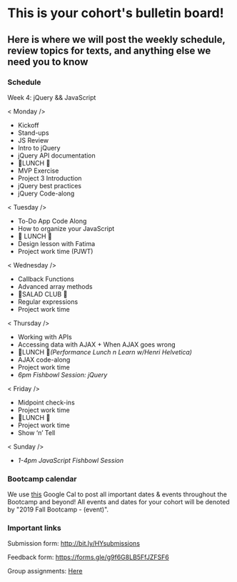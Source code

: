 # This is your cohort's bulletin board! 
## Here is where we will post the weekly schedule, review topics for texts, and anything else we need you to know

### Schedule
Week 4: jQuery && JavaScript

< Monday /> 
* Kickoff
* Stand-ups
* JS Review
* Intro to jQuery
* jQuery API documentation
* 🍴LUNCH 🍴
* MVP Exercise
* Project 3 Introduction
* jQuery best practices
* jQuery Code-along

< Tuesday /> 
* To-Do App Code Along
* How to organize your JavaScript
* 🍴 LUNCH 🍴
* Design lesson with Fatima
* Project work time (PJWT)


< Wednesday /> 
* Callback Functions
* Advanced array methods
* 🥗SALAD CLUB 🥗
* Regular expressions
* Project work time


< Thursday /> 
* Working with APIs
* Accessing data with AJAX + When AJAX goes wrong
* 🍴LUNCH 🍴_(Performance Lunch n Learn w/Henri Helvetica)_
* AJAX code-along
* Project work time
* _6pm Fishbowl Session: jQuery_


< Friday />
* Midpoint check-ins
* Project work time
* 🍴LUNCH 🍴
* Project work time
* Show ‘n’ Tell

< Sunday />
* _1-4pm JavaScript Fishbowl Session_ 

### Bootcamp calendar
We use [this](https://calendar.google.com/calendar/embed?src=hackeryou.com_ckj6930nr6kraakaisos09cccs%40group.calendar.google.com&ctz=America%2FToronto) Google Cal to post all important dates & events throughout the Bootcamp and beyond! All events and dates for your cohort will be denoted by "2019 Fall Bootcamp - (event)".

### Important links
Submission form: http://bit.ly/HYsubmissions

Feedback form: https://forms.gle/g9f6G8LB5FfJZFSF6

Group assignments: [Here](https://docs.google.com/spreadsheets/d/12P9pcvsRTf7Qek_FYETltPLghetwuyy5epxRaxqRns4/edit#gid=1112317742)


